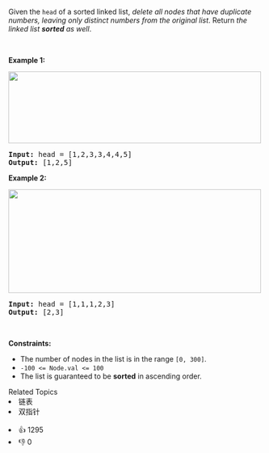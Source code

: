 <p>Given the <code>head</code> of a sorted linked list, <em>delete all nodes that have duplicate numbers, leaving only distinct numbers from the original list</em>. Return <em>the linked list <strong>sorted</strong> as well</em>.</p>

<p>&nbsp;</p> 
<p><strong class="example">Example 1:</strong></p> 
<img alt="" src="https://assets.leetcode.com/uploads/2021/01/04/linkedlist1.jpg" style="width: 500px; height: 142px;" /> 
<pre>
<strong>Input:</strong> head = [1,2,3,3,4,4,5]
<strong>Output:</strong> [1,2,5]
</pre>

<p><strong class="example">Example 2:</strong></p> 
<img alt="" src="https://assets.leetcode.com/uploads/2021/01/04/linkedlist2.jpg" style="width: 500px; height: 205px;" /> 
<pre>
<strong>Input:</strong> head = [1,1,1,2,3]
<strong>Output:</strong> [2,3]
</pre>

<p>&nbsp;</p> 
<p><strong>Constraints:</strong></p>

<ul> 
 <li>The number of nodes in the list is in the range <code>[0, 300]</code>.</li> 
 <li><code>-100 &lt;= Node.val &lt;= 100</code></li> 
 <li>The list is guaranteed to be <strong>sorted</strong> in ascending order.</li> 
</ul>

<div><div>Related Topics</div><div><li>链表</li><li>双指针</li></div></div><br><div><li>👍 1295</li><li>👎 0</li></div>